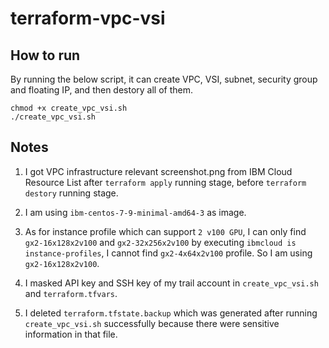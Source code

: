 # terraform-vpc-vsi

## How to run

By running the below script, it can create VPC, VSI, subnet, security group and floating IP, and then destory all of them. 
```
chmod +x create_vpc_vsi.sh
./create_vpc_vsi.sh
```

## Notes

1. I got VPC infrastructure relevant screenshot.png from IBM Cloud Resource List after `terraform apply` running stage, before `terraform destory` running stage.


2. I am using `ibm-centos-7-9-minimal-amd64-3` as image.


3. As for instance profile which can support `2 v100 GPU`, I can only find `gx2-16x128x2v100` and `gx2-32x256x2v100` by executing `ibmcloud is instance-profiles`, I cannot find `gx2-4x64x2v100` profile. So I am using `gx2-16x128x2v100`.


4. I masked API key and SSH key of my trail account in `create_vpc_vsi.sh` and `terraform.tfvars`.


5. I deleted `terraform.tfstate.backup` which was generated after running `create_vpc_vsi.sh` successfully because there were sensitive information in that file.

